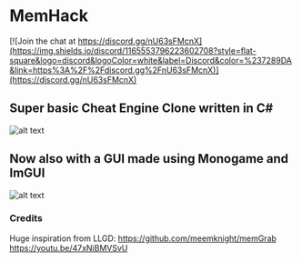 # MemHack
[![Join the chat at https://discord.gg/nU63sFMcnX](https://img.shields.io/discord/1165553796223602708?style=flat-square&logo=discord&logoColor=white&label=Discord&color=%237289DA&link=https%3A%2F%2Fdiscord.gg%2FnU63sFMcnX)](https://discord.gg/nU63sFMcnX) 

## Super basic Cheat Engine Clone written in C#

![alt text](image.png)

## Now also with a GUI made using Monogame and ImGUI

![alt text](image-1.png)


### Credits
Huge inspiration from LLGD: 
https://github.com/meemknight/memGrab
https://youtu.be/47xNiBMVSvU
